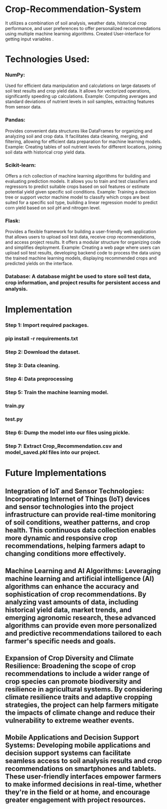 # Crop-Recommendation-System
It utilizes a combination of soil analysis, weather data, historical crop performance, and user preferences to offer personalized recommendations using multiple machine learning algorithms. Created User-interface for getting input variables .
# Technologies Used:
### NumPy:
Used for efficient data manipulation and calculations on large datasets of soil test results and crop yield data. It allows for vectorized operations, significantly speeding up calculations.
Example: Computing averages and standard deviations of nutrient levels in soil samples, extracting features from sensor data.
### Pandas:
Provides convenient data structures like DataFrames for organizing and analyzing soil and crop data. It facilitates data cleaning, merging, and filtering, allowing for efficient data preparation for machine learning models.
Example: Creating tables of soil nutrient levels for different locations, joining soil data with historical crop yield data.
### Scikit-learn:
Offers a rich collection of machine learning algorithms for building and evaluating prediction models. It allows you to train and test classifiers and regressors to predict suitable crops based on soil features or estimate potential yield given specific soil conditions.
Example: Training a decision tree or support vector machine model to classify which crops are best suited for a specific soil type, building a linear regression model to predict corn yield based on soil pH and nitrogen level.
### Flask:
Provides a flexible framework for building a user-friendly web application that allows users to upload soil test data, receive crop recommendations, and access project results. It offers a modular structure for organizing code and simplifies deployment.
Example: Creating a web page where users can upload soil test results, developing backend code to process the data using the trained machine learning models, displaying recommended crops and predicted yields on the interface.
### Database: A database might be used to store soil test data, crop information, and project results for persistent access and analysis.

# Implementation
### Step 1: Import required packages.
### pip install -r requirements.txt
### Step 2: Download the dataset.
### Step 3: Data cleaning.
### Step 4: Data preprocessing
### Step 5: Train the machine learning model.
### train.py
### test.py
### Step 6: Dump the model into our files using pickle.
### Step 7: Extract Crop_Recommendation.csv  and model_saved.pkl files into our project.

# Future Implementations
## Integration of IoT and Sensor Technologies: Incorporating Internet of Things (IoT) devices and sensor technologies into the project infrastructure can provide real-time monitoring of soil conditions, weather patterns, and crop health. This continuous data collection enables more dynamic and responsive crop recommendations, helping farmers adapt to changing conditions more effectively.

## Machine Learning and AI Algorithms: Leveraging machine learning and artificial intelligence (AI) algorithms can enhance the accuracy and sophistication of crop recommendations. By analyzing vast amounts of data, including historical yield data, market trends, and emerging agronomic research, these advanced algorithms can provide even more personalized and predictive recommendations tailored to each farmer's specific needs and goals.

## Expansion of Crop Diversity and Climate Resilience: Broadening the scope of crop recommendations to include a wider range of crop species can promote biodiversity and resilience in agricultural systems. By considering climate resilience traits and adaptive cropping strategies, the project can help farmers mitigate the impacts of climate change and reduce their vulnerability to extreme weather events.

## Mobile Applications and Decision Support Systems: Developing mobile applications and decision support systems can facilitate seamless access to soil analysis results and crop recommendations on smartphones and tablets. These user-friendly interfaces empower farmers to make informed decisions in real-time, whether they're in the field or at home, and encourage greater engagement with project resources.
